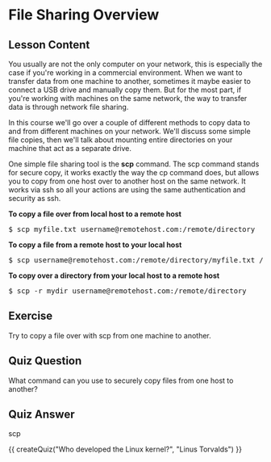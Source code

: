 # File Sharing Overview

## Lesson Content

You usually are not the only computer on your network, this is especially the case if you're working in a commercial environment. When we want to transfer data from one machine to another, sometimes it maybe easier to connect a USB drive and manually copy them. But for the most part, if you're working with machines on the same network, the way to transfer data is through network file sharing. 

In this course we'll go over a couple of different methods to copy data to and from different machines on your network. We'll discuss some simple file copies, then we'll talk about mounting entire directories on your machine that act as a separate drive. 

One simple file sharing tool is the <b>scp</b> command. The scp command stands for secure copy, it works exactly the way the cp command does, but allows you to copy from one host over to another host on the same network. It works via ssh so all your actions are using the same authentication and security as ssh. 

<b>To copy a file over from local host to a remote host</b>

<pre>$ scp myfile.txt username@remotehost.com:/remote/directory</pre>

<b>To copy a file from a remote host to your local host</b>

<pre>$ scp username@remotehost.com:/remote/directory/myfile.txt /local/directory</pre>

<b>To copy over a directory from your local host to a remote host</b>

<pre>$ scp -r mydir username@remotehost.com:/remote/directory</pre>

## Exercise

Try to copy a file over with scp from one machine to another.

## Quiz Question

What command can you use to securely copy files from one host to another?

## Quiz Answer

scp

<script src="../quiz.js"></script>

<div id="quiz">
  {{ createQuiz("Who developed the Linux kernel?", "Linus Torvalds") }}
</div>

